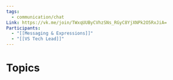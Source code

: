 ```yaml
---
tags:
  - communication/chat
Link: https://vk.me/join/TWxqUUByCVhzSNs_RGyC8YjXNPk2O5RxJiA=
Participants:
  - "[[Messaging & Expressions]]"
  - "[[VS Tech Lead]]"
---
```

# Topics
